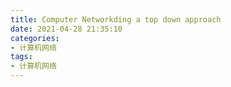 ```yaml
---
title: Computer Networkding a top down approach
date: 2021-04-28 21:35:10
categories:
- 计算机网络
tags:
- 计算机网络
---
```

